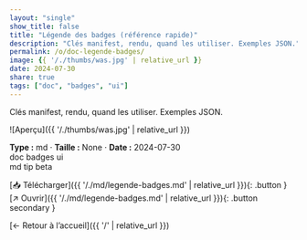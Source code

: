 ```yaml
---
layout: "single"
show_title: false
title: "Légende des badges (référence rapide)"
description: "Clés manifest, rendu, quand les utiliser. Exemples JSON."
permalink: /o/doc-legende-badges/
image: {{ '/./thumbs/was.jpg' | relative_url }}
date: 2024-07-30
share: true
tags: ["doc", "badges", "ui"]
---
```



Clés manifest, rendu, quand les utiliser. Exemples JSON.

![Aperçu]({{ '/./thumbs/was.jpg' | relative_url }})

<div class="info-box"><strong>Type :</strong> md · <strong>Taille :</strong> None · <strong>Date :</strong> 2024-07-30</div>

<div class="tags"><span class="tag">doc</span> <span class="tag">badges</span> <span class="tag">ui</span></div>

<div class="badges"><span class="badge">md</span> <span class="badge">tip</span> <span class="badge">beta</span></div>

[📥 Télécharger]({{ '/./md/legende-badges.md' | relative_url }}){: .button }
[↗ Ouvrir]({{ '/./md/legende-badges.md' | relative_url }}){: .button secondary }

[← Retour à l’accueil]({{ '/' | relative_url }})
